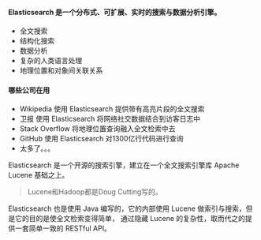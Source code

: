 #### Elasticsearch 是一个分布式、可扩展、实时的搜索与数据分析引擎。

- 全文搜索
- 结构化搜索
- 数据分析
- 复杂的人类语言处理
- 地理位置和对象间关联关系

#### 哪些公司在用

- Wikipedia 使用 Elasticsearch 提供带有高亮片段的全文搜索
- 卫报 使用 Elasticsearch 将网络社交数据结合到访客日志中
- Stack Overflow 将地理位置查询融入全文检索中去
- GitHub 使用 Elasticsearch 对1300亿行代码进行查询
- 太多了。。。

Elasticsearch 是一个开源的搜索引擎，建立在一个全文搜索引擎库 Apache Lucene 基础之上。

>Lucene和Hadoop都是Doug Cutting写的。

Elasticsearch 也是使用 Java 编写的，它的内部使用 Lucene 做索引与搜索，但是它的目的是使全文检索变得简单， 通过隐藏 Lucene 的复杂性，取而代之的提供一套简单一致的 RESTful API。